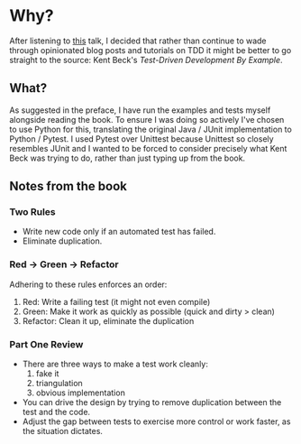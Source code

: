 # Why?
After listening to [this](https://www.youtube.com/watch?v=EZ05e7EMOLM) talk, I decided that rather than continue to wade through opinionated blog posts and tutorials on TDD it might be better to go straight to the source: Kent Beck's _Test-Driven Development By Example_.

## What?
As suggested in the preface, I have run the examples and tests myself alongside reading the book. To ensure I was doing so actively I've chosen to use Python for this, translating the original Java / JUnit implementation to Python / Pytest. I used Pytest over Unittest because Unittest so closely resembles JUnit and I wanted to be forced to consider precisely what Kent Beck was trying to do, rather than just typing up from the book.

## Notes from the book
### Two Rules
+ Write new code only if an automated test has failed.
+ Eliminate duplication.

### Red -> Green -> Refactor
Adhering to these rules enforces an order:
1. Red: Write a failing test (it might not even compile)
2. Green: Make it work as quickly as possible (quick and dirty > clean)
3. Refactor: Clean it up, eliminate the duplication

### Part One Review
+ There are three ways to make a test work cleanly:
    1. fake it
    2. triangulation
    3. obvious implementation
+ You can drive the design by trying to remove duplication between the test and the code.
+ Adjust the gap between tests to exercise more control or work faster, as the situation dictates.

